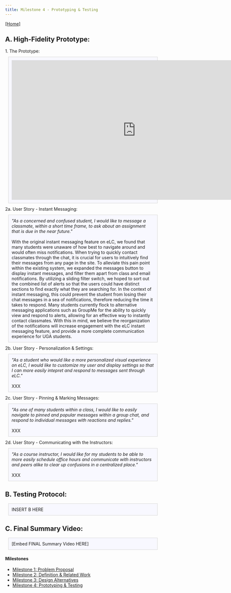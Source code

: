 ```yaml
---
title: Milestone 4 - Prototyping & Testing
---
```


[[Home]](/index.md)
## A. High-Fidelity Prototype:

<div>
          1. The Prototype:
</div>

<div style="background: ghostwhite; 
            padding: 10px; 
            border: 1px solid lightgray; 
            margin: 10px;">
            <iframe style="border: 1px solid rgba(0, 0, 0, 0.1);" width="800" height="450" src="https://www.figma.com/embed?embed_host=share&url=https%3A%2F%2Fwww.figma.com%2Ffile%2FTFvIOLmLwQEdWH0Q2Su1XA%2FFinal-Prototype---Marianne-and-the-Bois%3Fnode-id%3D0%253A1" allowfullscreen></iframe>
</div>
            
<div>
          2a. User Story - Instant Messaging:
</div>

<div style="background: ghostwhite; 
            padding: 10px; 
            border: 1px solid lightgray; 
            margin: 10px;">
            <i>"As a concerned and confused student, I would like to message a classmate, within a short time frame, to ask about an assignment that is due in the near future."</i><br>
            <br>
            With the original instant messaging feature on eLC, we found that many students were unaware of how best to navigate around and would often miss notifications. When trying to quickly contact classmates through the chat, it is crucial for users to intuitively find their messages from any page in the site. To alleviate this pain point within the existing system, we expanded the messages button to display instant messages, and filter them apart from class and email notifications. By utilizing a sliding filter switch, we hoped to sort out the combined list of alerts so that the users could have distinct sections to find exactly what they are searching for. In the context of instant messaging, this could prevent the student from losing their chat messages in a sea of notifications, therefore reducing the time it takes to respond. Many students currently flock to alternative messaging applications such as GroupMe for the ability to quickly view and respond to alerts, allowing for an effective way to instantly contact classmates. With this in mind, we believe the reorganization of the notifications will increase engagement with the eLC instant messaging feature, and provide a more complete communication experience for UGA students.
</div>

<div>
          2b. User Story - Personalization & Settings:
</div>

<div style="background: ghostwhite; 
            padding: 10px; 
            border: 1px solid lightgray; 
            margin: 10px;">
            <i>"As a student who would like a more personalized visual experience on eLC, I would like to customize my user and display settings so that I can more easily intepret and respond to messages sent through eLC."</i><br>
            <br>
            XXX
</div>

<div>
          2c. User Story - Pinning & Marking Messages:
</div>

<div style="background: ghostwhite; 
            padding: 10px; 
            border: 1px solid lightgray; 
            margin: 10px;">
            <i>"As one of many students within a class, I would like to easily navigate to pinned and popular messages within a group chat, and respond to individual messages with reactions and replies."</i><br>
            <br>
            XXX
</div>


<div>
          2d. User Story - Communicating with the Instructors:
</div>

<div style="background: ghostwhite; 
            padding: 10px; 
            border: 1px solid lightgray; 
            margin: 10px;">
            <i>"As a course instructor, I would like for my students to be able to more easily schedule office hours and communicate with instructors and peers alike to clear up confusions in a centralized place."</i><br>
            <br>
            XXX
</div>

## B. Testing Protocol:

<div style="background: ghostwhite; 
            padding: 10px; 
            border: 1px solid lightgray; 
            margin: 10px;">
            INSERT B HERE
            </div>

## C. Final Summary Video:
<div style="background: ghostwhite; 
            padding: 10px; 
            border: 1px solid lightgray; 
            margin: 10px;">
            [Embed FINAL Summary Video HERE]
</div>

#### Milestones

- [Milestone 1: Problem Proposal](/milestone1.md)
- [Milestone 2: Definition & Related Work](/milestone2.md)
- [Milestone 3: Design Alternatives](/milestone3.md)
- [Milestone 4: Prototyping & Testing](/milestone4.md)

